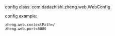 config class: com.dadazhishi.zheng.web.WebConfig

config example:
```
zheng.web.contextPath=/
zheng.web.port=8080
```

